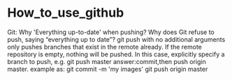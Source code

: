 # How_to_use_github
Git: Why 'Everything up-to-date' when pushing?
Why does Git refuse to push, saying “everything up to date”?
git push with no additional arguments only pushes branches that exist in the remote already. 
If the remote repository is empty, nothing will be pushed. 
In this case, explicitly specify a branch to push, e.g. git push master
answer:commit,then push origin master.
example as:
git commit -m 'my images'
git push origin master
